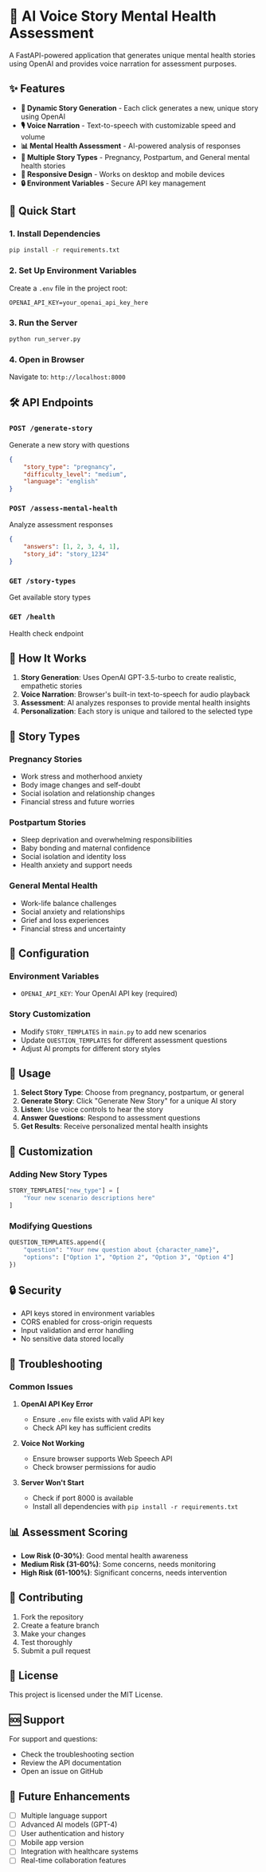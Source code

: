 # 🤖 AI Voice Story Mental Health Assessment

A FastAPI-powered application that generates unique mental health stories using OpenAI and provides voice narration for assessment purposes.

## ✨ Features

- **🎲 Dynamic Story Generation** - Each click generates a new, unique story using OpenAI
- **🎙️ Voice Narration** - Text-to-speech with customizable speed and volume
- **📊 Mental Health Assessment** - AI-powered analysis of responses
- **🎯 Multiple Story Types** - Pregnancy, Postpartum, and General mental health stories
- **📱 Responsive Design** - Works on desktop and mobile devices
- **🔒 Environment Variables** - Secure API key management

## 🚀 Quick Start

### 1. Install Dependencies
```bash
pip install -r requirements.txt
```

### 2. Set Up Environment Variables
Create a `.env` file in the project root:
```env
OPENAI_API_KEY=your_openai_api_key_here
```

### 3. Run the Server
```bash
python run_server.py
```

### 4. Open in Browser
Navigate to: `http://localhost:8000`

## 🛠️ API Endpoints

### `POST /generate-story`
Generate a new story with questions
```json
{
    "story_type": "pregnancy",
    "difficulty_level": "medium",
    "language": "english"
}
```

### `POST /assess-mental-health`
Analyze assessment responses
```json
{
    "answers": [1, 2, 3, 4, 1],
    "story_id": "story_1234"
}
```

### `GET /story-types`
Get available story types

### `GET /health`
Health check endpoint

## 📖 How It Works

1. **Story Generation**: Uses OpenAI GPT-3.5-turbo to create realistic, empathetic stories
2. **Voice Narration**: Browser's built-in text-to-speech for audio playback
3. **Assessment**: AI analyzes responses to provide mental health insights
4. **Personalization**: Each story is unique and tailored to the selected type

## 🎯 Story Types

### Pregnancy Stories
- Work stress and motherhood anxiety
- Body image changes and self-doubt
- Social isolation and relationship changes
- Financial stress and future worries

### Postpartum Stories
- Sleep deprivation and overwhelming responsibilities
- Baby bonding and maternal confidence
- Social isolation and identity loss
- Health anxiety and support needs

### General Mental Health
- Work-life balance challenges
- Social anxiety and relationships
- Grief and loss experiences
- Financial stress and uncertainty

## 🔧 Configuration

### Environment Variables
- `OPENAI_API_KEY`: Your OpenAI API key (required)

### Story Customization
- Modify `STORY_TEMPLATES` in `main.py` to add new scenarios
- Update `QUESTION_TEMPLATES` for different assessment questions
- Adjust AI prompts for different story styles

## 📱 Usage

1. **Select Story Type**: Choose from pregnancy, postpartum, or general
2. **Generate Story**: Click "Generate New Story" for a unique AI story
3. **Listen**: Use voice controls to hear the story
4. **Answer Questions**: Respond to assessment questions
5. **Get Results**: Receive personalized mental health insights

## 🎨 Customization

### Adding New Story Types
```python
STORY_TEMPLATES["new_type"] = [
    "Your new scenario descriptions here"
]
```

### Modifying Questions
```python
QUESTION_TEMPLATES.append({
    "question": "Your new question about {character_name}",
    "options": ["Option 1", "Option 2", "Option 3", "Option 4"]
})
```

## 🔒 Security

- API keys stored in environment variables
- CORS enabled for cross-origin requests
- Input validation and error handling
- No sensitive data stored locally

## 🐛 Troubleshooting

### Common Issues

1. **OpenAI API Key Error**
   - Ensure `.env` file exists with valid API key
   - Check API key has sufficient credits

2. **Voice Not Working**
   - Ensure browser supports Web Speech API
   - Check browser permissions for audio

3. **Server Won't Start**
   - Check if port 8000 is available
   - Install all dependencies with `pip install -r requirements.txt`

## 📊 Assessment Scoring

- **Low Risk (0-30%)**: Good mental health awareness
- **Medium Risk (31-60%)**: Some concerns, needs monitoring
- **High Risk (61-100%)**: Significant concerns, needs intervention

## 🤝 Contributing

1. Fork the repository
2. Create a feature branch
3. Make your changes
4. Test thoroughly
5. Submit a pull request

## 📄 License

This project is licensed under the MIT License.

## 🆘 Support

For support and questions:
- Check the troubleshooting section
- Review the API documentation
- Open an issue on GitHub

## 🔮 Future Enhancements

- [ ] Multiple language support
- [ ] Advanced AI models (GPT-4)
- [ ] User authentication and history
- [ ] Mobile app version
- [ ] Integration with healthcare systems
- [ ] Real-time collaboration features

